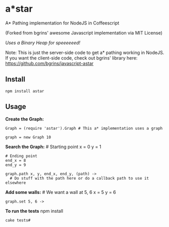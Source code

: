 # a*star

A* Pathing implementation for NodeJS in Coffeescript

(Forked from bgrins' awesome Javascript implementation via MIT License)

_Uses a Binary Heap for speeeeeed!_

Note: This is just the server-side code to get a* pathing working in NodeJS. If you want the client-side code, check out bgrins' library here: https://github.com/bgrins/javascript-astar

## Install
```npm install astar```

## Usage
**Create the Graph:**
    
    Graph = (require 'astar').Graph # This a* implementation uses a graph

    graph = new Graph 10


**Search the Graph:**
    # Starting point
    x = 0
    y = 1

    # Ending point
    end_x = 8
    end_y = 9

    graph.path x, y, end_x, end_y, (path) ->
      # Do stuff with the path here or do a callback path to use it elsewhere


**Add some walls:**
    # We want a wall at 5, 6
    x = 5
    y = 6

    graph.set 5, 6 ->
  
**To run the tests**
    npm install
    
    cake tests#
